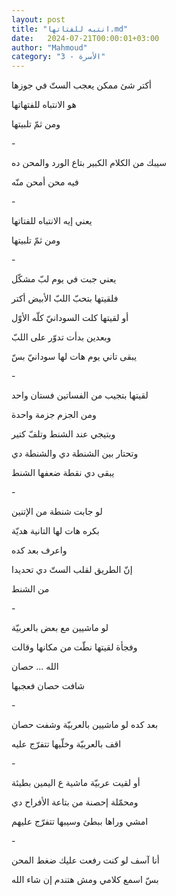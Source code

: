 ```yaml
---
layout: post
title: "انتبه للفتاتها.md"
date:   2024-07-21T00:00:01+03:00
author: "Mahmoud"
category: "3 - الأسرة"
---
```

أكتر شئ ممكن يعجب الستّ في جوزها

هو الانتباه للفتهاتها

ومن ثمّ تلبيتها

\-

سيبك من الكلام الكبير بتاع الورد والمحن ده

فيه محن أمحن منّه

\-

يعني إيه الانتباه للفتاتها

ومن ثمّ تلبيتها

\-

يعني جبت في يوم لبّ مشكّل

فلقيتها بتحبّ اللبّ الأبيض أكتر

أو لقيتها كلت السودانيّ كلّه الأوّل

وبعدين بدأت تدوّر على اللبّ

يبقى تاني يوم هات لها سودانيّ بسّ

\-

لقيتها بتجيب من الفساتين فستان واحد

ومن الجزم جزمة واحدة

وبتيجي عند الشنط وتلفّ كتير

وتحتار بين الشنطة دي والشنطة دي

يبقى دي نقطة ضعفها الشنط

\-

لو جابت شنطة من الإتنين

بكره هات لها التانية هديّة

واعرف بعد كده

إنّ الطريق لقلب الستّ دي تحديدا

من الشنط

\-

لو ماشيين مع بعض بالعربيّة

وفجأة لقيتها نطّت من مكانها وقالت

الله \... حصان

شافت حصان فعجبها

\-

بعد كده لو ماشيين بالعربيّة وشفت حصان

اقف بالعربيّة وخلّيها تتفرّج عليه

\-

أو لقيت عربيّة ماشية ع اليمين بطيئة

ومحمّلة إحصنة من بتاعة الأفراح دي

امشي وراها ببطئ وسيبها تتفرّج عليهم

\-

أنا آسف لو كنت رفعت عليك ضغط المحن

بسّ اسمع كلامي ومش هتندم إن شاء الله
